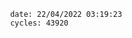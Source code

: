 

                date: 22/04/2022 03:19:23
                cycles: 43920

                         